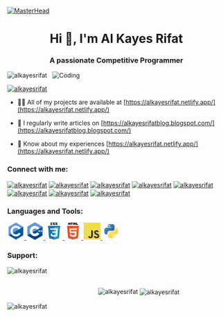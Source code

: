 [![MasterHead](https://media.licdn.com/dms/image/D563DAQFIJGy_J4EvYA/image-scale_191_1128/0/1666883668428?e=1675425600&v=beta&t=q5S0E-n5z-gDvzZPdOvK7oorksu-JESWk3DdbbvU2ss)](https://codegrills.in)
<h1 align="center">Hi 👋, I'm Al Kayes Rifat</h1>
<h3 align="center">A passionate Competitive Programmer</h3>
<img align="right" alt="Coding" width="400" src="https://media.tenor.com/rePDfDWO3XoAAAAd/hacking.gif">

<p align="left"> <img src="https://komarev.com/ghpvc/?username=alkayesrifat&label=Profile%20views&color=0e75b6&style=flat" alt="alkayesrifat" /> </p>

<p align="left"> <a href="https://twitter.com/alkayesrifat" target="blank"><img src="https://img.shields.io/twitter/follow/alkayesrifat?logo=twitter&style=for-the-badge" alt="alkayesrifat" /></a> </p>

- 👨‍💻 All of my projects are available at [https://alkayesrifat.netlify.app/](https://alkayesrifat.netlify.app/)

- 📝 I regularly write articles on [https://alkayesrifatblog.blogspot.com/](https://alkayesrifatblog.blogspot.com/)

- 📄 Know about my experiences [https://alkayesrifat.netlify.app/](https://alkayesrifat.netlify.app/)

<h3 align="left">Connect with me:</h3>
<p align="left">
<a href="https://twitter.com/alkayesrifat" target="blank"><img align="center" src="https://raw.githubusercontent.com/rahuldkjain/github-profile-readme-generator/master/src/images/icons/Social/twitter.svg" alt="alkayesrifat" height="30" width="40" /></a>
<a href="https://linkedin.com/in/alkayesrifat" target="blank"><img align="center" src="https://raw.githubusercontent.com/rahuldkjain/github-profile-readme-generator/master/src/images/icons/Social/linked-in-alt.svg" alt="alkayesrifat" height="30" width="40" /></a>
<a href="https://fb.com/alkayesrifat" target="blank"><img align="center" src="https://raw.githubusercontent.com/rahuldkjain/github-profile-readme-generator/master/src/images/icons/Social/facebook.svg" alt="alkayesrifat" height="30" width="40" /></a>
<a href="https://instagram.com/alkayesrifat" target="blank"><img align="center" src="https://raw.githubusercontent.com/rahuldkjain/github-profile-readme-generator/master/src/images/icons/Social/instagram.svg" alt="alkayesrifat" height="30" width="40" /></a>
<a href="https://www.youtube.com/c/alkayesrifat" target="blank"><img align="center" src="https://raw.githubusercontent.com/rahuldkjain/github-profile-readme-generator/master/src/images/icons/Social/youtube.svg" alt="alkayesrifat" height="30" width="40" /></a>
<a href="https://www.hackerrank.com/alkayesrifat" target="blank"><img align="center" src="https://raw.githubusercontent.com/rahuldkjain/github-profile-readme-generator/master/src/images/icons/Social/hackerrank.svg" alt="alkayesrifat" height="30" width="40" /></a>
<a href="https://codeforces.com/profile/alkayesrifat" target="blank"><img align="center" src="https://raw.githubusercontent.com/rahuldkjain/github-profile-readme-generator/master/src/images/icons/Social/codeforces.svg" alt="alkayesrifat" height="30" width="40" /></a>
<a href="https://www.leetcode.com/alkayesrifat" target="blank"><img align="center" src="https://raw.githubusercontent.com/rahuldkjain/github-profile-readme-generator/master/src/images/icons/Social/leet-code.svg" alt="alkayesrifat" height="30" width="40" /></a>
</p>

<h3 align="left">Languages and Tools:</h3>
<p align="left"> <a href="https://www.cprogramming.com/" target="_blank" rel="noreferrer"> <img src="https://raw.githubusercontent.com/devicons/devicon/master/icons/c/c-original.svg" alt="c" width="40" height="40"/> </a> <a href="https://www.w3schools.com/cpp/" target="_blank" rel="noreferrer"> <img src="https://raw.githubusercontent.com/devicons/devicon/master/icons/cplusplus/cplusplus-original.svg" alt="cplusplus" width="40" height="40"/> </a> <a href="https://www.w3schools.com/css/" target="_blank" rel="noreferrer"> <img src="https://raw.githubusercontent.com/devicons/devicon/master/icons/css3/css3-original-wordmark.svg" alt="css3" width="40" height="40"/> </a> <a href="https://www.w3.org/html/" target="_blank" rel="noreferrer"> <img src="https://raw.githubusercontent.com/devicons/devicon/master/icons/html5/html5-original-wordmark.svg" alt="html5" width="40" height="40"/> </a> <a href="https://developer.mozilla.org/en-US/docs/Web/JavaScript" target="_blank" rel="noreferrer"> <img src="https://raw.githubusercontent.com/devicons/devicon/master/icons/javascript/javascript-original.svg" alt="javascript" width="40" height="40"/> </a> <a href="https://www.python.org" target="_blank" rel="noreferrer"> <img src="https://raw.githubusercontent.com/devicons/devicon/master/icons/python/python-original.svg" alt="python" width="40" height="40"/> </a> </p>

<h3 align="left">Support:</h3>
<p><a href="https://www.buymeacoffee.com/alkayesrifat"> <img align="left" src="https://cdn.buymeacoffee.com/buttons/v2/default-yellow.png" height="50" width="210" alt="alkayesrifat" /></a></p><br><br>

<p><img align="left" src="https://github-readme-stats.vercel.app/api/top-langs?username=alkayesrifat&show_icons=true&locale=en&layout=compact" alt="alkayesrifat" /></p>

<p>&nbsp;<img align="center" src="https://github-readme-stats.vercel.app/api?username=alkayesrifat&show_icons=true&locale=en" alt="alkayesrifat" /></p>

<p><img align="center" src="https://github-readme-streak-stats.herokuapp.com/?user=alkayesrifat&" alt="alkayesrifat" /></p>
